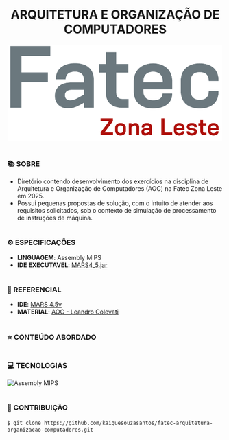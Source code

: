 <h1 align=center>ARQUITETURA E ORGANIZAÇÃO DE COMPUTADORES</h1>

<p align="center">
  <img src="fatec.png" width="500">
</p>

#
### 📚 SOBRE

- Diretório contendo desenvolvimento dos exercícios na disciplina de Arquitetura e Organização de Computadores (AOC) na Fatec Zona Leste em 2025.
- Possui pequenas propostas de solução, com o intuito de atender aos requisitos solicitados, sob o contexto de simulação de processamento de instruções de máquina.

# 
### ⚙️ ESPECIFICAÇÕES

- **LINGUAGEM**: Assembly MIPS
- **IDE EXECUTAVEL**: [MARS4_5.jar](https://github.com/kaiquesouzasantoss/fatec-arquitetura-organizacao-computadores/tree/main/assets)

#
### 📄 REFERENCIAL

- **IDE**: [MARS 4.5v](https://computerscience.missouristate.edu/mars-mips-simulator.htm)
- **MATERIAL**: [AOC - Leandro Colevati](https://www.leandrocolevati.com.br/materiais?disciplina=4703-010)

#
### ⭐ CONTEÚDO ABORDADO

#
### 💻 TECNOLOGIAS
![Assembly MIPS](https://img.shields.io/badge/Assembly-0D1117?style=for-the-badge&logo=assemblyscript&logoColor=E34F26&labelColor=0D1117)&nbsp;

#
### 🔗 CONTRIBUIÇÃO

```
$ git clone https://github.com/kaiquesouzasantos/fatec-arquitetura-organizacao-computadores.git 
```
